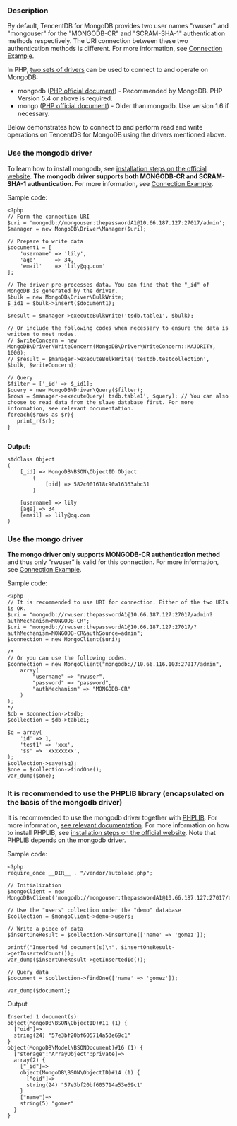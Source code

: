 ### Description
By default, TencentDB for MongoDB provides two user names "rwuser" and "mongouser" for the "MONGODB-CR" and "SCRAM-SHA-1" authentication methods respectively. The URI connection between these two authentication methods is different. For more information, see [Connection Example](https://cloud.tencent.com/doc/product/240/3563).

In PHP, [two sets of drivers](https://docs.mongodb.com/ecosystem/drivers/php/) can be used to connect to and operate on MongoDB:
- mongodb ([PHP official document](http://php.net/manual/en/set.mongodb.php)) - Recommended by MongoDB. PHP Version 5.4 or above is required.
- mongo ([PHP official document](http://php.net/manual/en/book.mongo.php)) - Older than mongodb. Use version 1.6 if necessary.

Below demonstrates how to connect to and perform read and write operations on TencentDB for MongoDB using the drivers mentioned above.

### Use the mongodb driver
To learn how to install mongodb, see [installation steps on the official website](http://php.net/manual/zh/mongodb.installation.php).
**The mongodb driver supports both MONGODB-CR and SCRAM-SHA-1 authentication**. For more information, see [Connection Example](https://cloud.tencent.com/doc/product/240/3563).

Sample code:
```
<?php
// Form the connection URI
$uri = 'mongodb://mongouser:thepasswordA1@10.66.187.127:27017/admin';
$manager = new MongoDB\Driver\Manager($uri);

// Prepare to write data
$document1 = [
    'username' => 'lily',
    'age'      => 34,
    'email'    => 'lily@qq.com'
];

// The driver pre-processes data. You can find that the "_id" of MongoDB is generated by the driver.
$bulk = new MongoDB\Driver\BulkWrite;
$_id1 = $bulk->insert($document1);

$result = $manager->executeBulkWrite('tsdb.table1', $bulk);

// Or include the following codes when necessary to ensure the data is written to most nodes.
// $writeConcern = new MongoDB\Driver\WriteConcern(MongoDB\Driver\WriteConcern::MAJORITY, 1000);
// $result = $manager->executeBulkWrite('testdb.testcollection', $bulk, $writeConcern);

// Query
$filter = ['_id' => $_id1];
$query = new MongoDB\Driver\Query($filter);
$rows = $manager->executeQuery('tsdb.table1', $query); // You can also choose to read data from the slave database first. For more information, see relevant documentation.
foreach($rows as $r){
   print_r($r);
}


```
**Output:**
```
stdClass Object
(
    [_id] => MongoDB\BSON\ObjectID Object
        (
            [oid] => 582c001618c90a16363abc31
        )

    [username] => lily
    [age] => 34
    [email] => lily@qq.com
)
```


### Use the mongo driver
**The mongo driver only supports MONGODB-CR authentication method** and thus only "rwuser” is valid for this connection. For more information, see [Connection Example](https://cloud.tencent.com/doc/product/240/3563).

Sample code:

```
<?php
// It is recommended to use URI for connection. Either of the two URIs is OK.
$uri = "mongodb://rwuser:thepasswordA1@10.66.187.127:27017/admin?authMechanism=MONGODB-CR";
$uri = "mongodb://rwuser:thepasswordA1@10.66.187.127:27017/?authMechanism=MONGODB-CR&authSource=admin";
$connection = new MongoClient($uri);

/*
// Or you can use the following codes.
$connection = new MongoClient("mongodb://10.66.116.103:27017/admin",
    array(
        "username" => "rwuser",
        "password" => "password",
        "authMechanism" => "MONGODB-CR"
    )
);
*/
$db = $connection->tsdb;
$collection = $db->table1;

$q = array(
    'id' => 1,
    'test1' => 'xxx',
    'ss' => 'xxxxxxxx',
);
$collection->save($q);
$one = $collection->findOne();
var_dump($one);
```

### It is recommended to use the PHPLIB library (encapsulated on the basis of the mongodb driver)
It is recommended to use the mongodb driver together with [PHPLIB](http://php.net/manual/zh/mongodb.tutorial.library.php). For more information, [see relevant documentation](http://mongodb.github.io/mongo-php-library/tutorial/crud/).
For more information on how to install PHPLIB, see [installation steps on the official website](http://mongodb.github.io/mongo-php-library/getting-started/). Note that PHPLIB depends on the mongodb driver.

Sample code:
```
<?php
require_once __DIR__ . "/vendor/autoload.php";

// Initialization
$mongoClient = new MongoDB\Client('mongodb://mongouser:thepasswordA1@10.66.187.127:27017/admin');

// Use the "users" collection under the "demo" database
$collection = $mongoClient->demo->users;

// Write a piece of data
$insertOneResult = $collection->insertOne(['name' => 'gomez']);

printf("Inserted %d document(s)\n", $insertOneResult->getInsertedCount());
var_dump($insertOneResult->getInsertedId());

// Query data
$document = $collection->findOne(['name' => 'gomez']);

var_dump($document);

```
Output
```
Inserted 1 document(s)
object(MongoDB\BSON\ObjectID)#11 (1) {
  ["oid"]=>
  string(24) "57e3bf20bf605714a53e69c1"
}
object(MongoDB\Model\BSONDocument)#16 (1) {
  ["storage":"ArrayObject":private]=>
  array(2) {
    ["_id"]=>
    object(MongoDB\BSON\ObjectID)#14 (1) {
      ["oid"]=>
      string(24) "57e3bf20bf605714a53e69c1"
    }
    ["name"]=>
    string(5) "gomez"
  }
}

```

